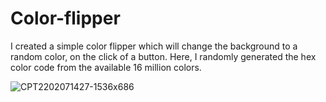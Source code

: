 # Color-flipper
I created a simple color flipper which will change the background to a random color, on the click of a button. 
Here, I randomly generated the hex color code from the available 16 million colors.



![CPT2202071427-1536x686](https://user-images.githubusercontent.com/96949065/152756716-4d83ee7e-87eb-448d-9496-98632948e614.gif)
